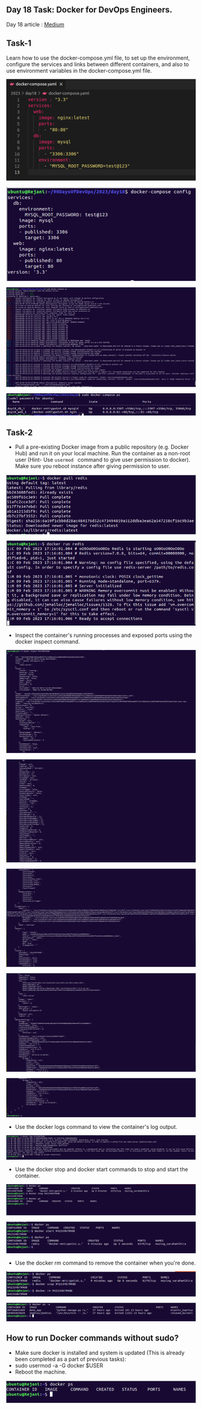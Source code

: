 ## Day 18 Task: Docker for DevOps Engineers.

Day 18 article : [Medium](https://medium.com/@rejani2906/day-18-docker-compose-and-yaml-d4c9d033b44f)

## Task-1

Learn how to use the docker-compose.yml file, to set up the environment, configure the services and links between different containers, and also to use environment variables in the docker-compose.yml file. 

![yaml](/2023/day18/Screenshots/docker-compose-yaml.png)

![config](/2023/day18/Screenshots/docker-compose-config.png)

![compose-up](/2023/day18/Screenshots/docker-compose-up.png)

![ps](/2023/day18/Screenshots/docker-compose-ps.png)

## Task-2
- Pull a pre-existing Docker image from a public repository (e.g. Docker Hub) and run it on your local machine. Run the container as a non-root user (Hint- Use `usermod ` command to give user permission to docker). Make sure you reboot instance after giving permission to user.

![pull](/2023/day18/Screenshots/docker-pull.png)

![run](/2023/day18/Screenshots/docker-run.png)


- Inspect the container's running processes and exposed ports using the docker inspect command.

![1](/2023/day18/Screenshots/inspect-1.png)

![2](/2023/day18/Screenshots/inspect-2.png)

![3](/2023/day18/Screenshots/inspect-3.png)

![4](/2023/day18/Screenshots/inspect-4.png)

![5](/2023/day18/Screenshots/inspect-5.png)

- Use the docker logs command to view the container's log output.

![logs](/2023/day18/Screenshots/docker-logs.png)

- Use the docker stop and docker start commands to stop and start the container.

![](/2023/day18/Screenshots/docker-stop.png)

![](/2023/day18/Screenshots/docker-start.png)

- Use the docker rm command to remove the container when you're done.

![rm1](/2023/day18/Screenshots/docker-rm-1.png)

![rm2](/2023/day18/Screenshots/docker-rm-2.png)

## How to run Docker commands without sudo?
- Make sure docker is installed and system is updated (This is already been completed as a part of previous tasks):
- sudo usermod -a -G docker $USER 
- Reboot the machine.

![ps](/2023/day18/Screenshots/docker-ps.png)

